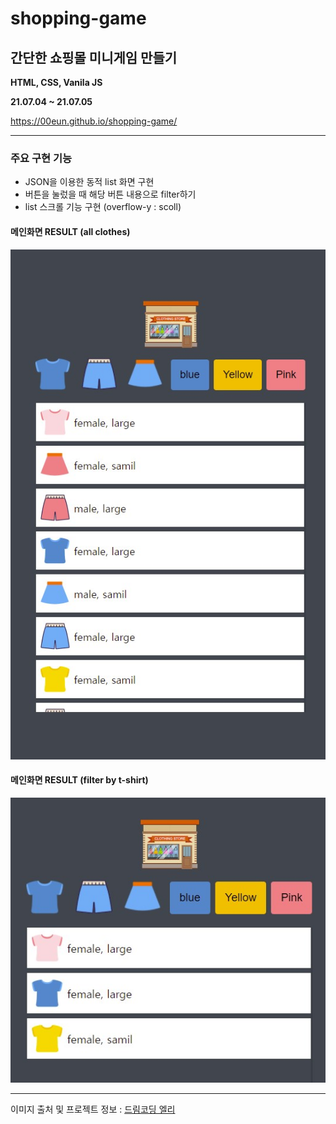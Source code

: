# shopping-game

## 간단한 쇼핑몰 미니게임 만들기

**HTML, CSS, Vanila JS** 

**21.07.04 ~ 21.07.05**

https://00eun.github.io/shopping-game/

---



### 주요 구현 기능

- JSON을 이용한 동적 list 화면 구현
- 버튼을 눌렀을 때 해당 버튼 내용으로 filter하기
- list 스크롤 기능 구현 (overflow-y : scoll)


#### 메인화면 RESULT (all clothes)

![메인화면](img/readme_1.jpg)

#### 메인화면 RESULT (filter by t-shirt)

![필터이미지](img/readme_2.jpg)


---


이미지 출처 및 프로젝트 정보 : [드림코딩 엘리](https://academy.dream-coding.com)
